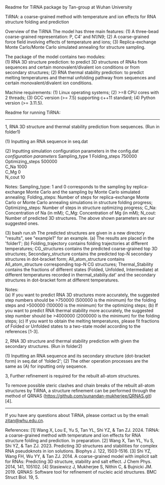 
Readme for TiRNA package by Tan-group at Wuhan University

TiRNA: a coarse-grained method with temperature and ion effects for RNA structure folding and prediction 

Overview of the TiRNA
The model has three main features:
(1) A three-bead coarse-grained representation: P, C4' and N1/N9;
(2) A coarse-grained force field involving effects of temperature and ions; 
(3) Replica-exchange Monte Carlo/Monte Carlo simulated annealing for structure sampling.

The package of the model contains two modules:  
(1) RNA 3D structure prediction: to predict 3D structures of RNAs from sequences and certain monovalent/divalent ion conditions or from secondary structures;
(2) RNA thermal stability prediction: to predict melting temperatures and thermal unfolding pathway from sequences and certain monovalent/divalent ion conditions.  

Machine requirements:
(1) Linux operating systems;
(2) >=8 CPU cores with 2 threads;
(3) GCC version (>= 7.5) supporting c++11 standard;
(4) Python version (>= 3.11.5).


Readme for running TiRNA: 
__________________________________________________________________

1, RNA 3D structure and thermal stability prediction from sequences.
(Run in folder1)
    
(1) Inputting an RNA sequence in seq.dat

(2) Inputting simulation configuration parameters in the config.dat
*configuration parameters*
Sampling_type 1
Folding_steps 750000   	   
Optimizing_steps 500000     
C_Na 1000   	           
C_Mg 0			    
N_cout 10 
                   
Notes:
Sampling_type: 1 and 0 corresponds to the sampling by replica-exchange Monte Carlo and the sampling by Monte Carlo simulated annealing; 
Folding_steps: Number of steps for replica-exchange Monte Carlo or Monte Carlo annealing simulations in structure folding progress;
Optimizing_steps: Number of steps in structure optimizing progress;
C_Na: Concentration of Na (in mM);
C_Mg: Concentration of Mg (in mM);
N_cout: Number of predicted 3D structures.
The above shown parameters are our suggested ones.

(3) bash run.sh
The predicted structures are given in a new directory "results", see "example1" for an example.
(a) The results are placed in the 'folder1'; 
(b) Folding_trajectory contains folding trajectories at different temperatures;
    CG_structures contains the predicted coarse-grained top 3D structures;
    Secondary_structure contains the predicted top-N secondary structures in dot-bracket form;
    All_atom_structure contains All_atom_structure corresponding top-N CG structures;
    Thermal_Stability contains the fractions of different states (Folded, Unfolded, Intermediate) at different temperatures recorded in thermal_stabiliy.dat' and the secondary structures in dot-bracket form at different temperatures.

Notes: 	
(a) If you want to predict RNA 3D structures more accurately, the suggested step numbers should be >750000 (500000 is the minimum) for the folding steps and >500000 (100000 is the minimum) for the optimizing steps;
(b) If you want to predict RNA thermal stability more accurately, the suggested step number should be >4000000 (2000000 is the minimum) for the folding steps; 
(c) If you want to obtain the melting temperatures, please fit fractions of Folded or Unfolded states to a two-state model according to the references [1-3]. 



2, RNA 3D structure and thermal stability prediction with given the secondary structures.
(Run in folder2)

(1) Inputting an RNA sequence and its secondary structure (dot-bracket form) in seq.dat of 'folder2';
(2) The other operation processes are the same as (A) for inputting only sequence.


3, Further refinement is required for the rebuilt all-atom structures.

To remove possible steric clashes and chain breaks of the rebuilt all-atom structures by TiRNA, a structure refinement can be performed through the method of QRNAS (https://github.com/sunandan-mukherjee/QRNAS.git) [4].

__________________________________________________________________

If you have any questions about TiRNA, please contact us by the email: zjtan@whu.edu.cn.

References:
[1] Wang X, Lou E, Yu S, Tan YL, Shi YZ, & Tan ZJ. 2024. TiRNA: a coarse-grained method with temperature and ion effects for RNA structure folding and prediction. In preparation.
[2] Wang X, Tan YL, Yu S, Shi YZ, & Tan ZJ. 2023. Predicting 3D structures and stabilities for complex RNA pseudoknots in ion solutions. Biophys J. 122, 1503-1516.
[3] Shi YZ, Wang FH, Wu YY, & Tan ZJ. 2014. A coarse-grained model with implicit salt for RNAs: Predicting 3D structure, stability and salt effect. J Chem Phys. 2014, 141, 105102.
[4] Stasiewicz J, Mukherjee S, Nithin C, & Bujnicki JM. 2019. QRNAS: Software tool for refinement of nucleic acid structures. BMC Struct Biol. 19, 5.
